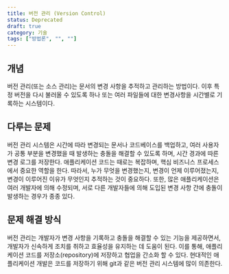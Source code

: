 ```yaml
---
title: 버전 관리 (Version Control)
status: Deprecated
draft: true
category: 기술
tags: ["방법론", "", ""]
---
```


## 개념

버전 관리(또는 소스 관리)는 문서의 변경 사항을 추적하고 관리하는 방법이다. 이후 특정 버전을 다시 불러올 수 있도록 하나 또는 여러 파일들에 대한 변경사항을 시간별로 기록하는 시스템이다.

## 다루는 문제

버전 관리 시스템은 시간에 따라 변경되는 문서나 코드베이스를 백업하고, 
여러 사용자가 공통 부분을 변경했을 때 발생하는 충돌을 해결할 수 있도록 하며, 
시간 경과에 따른 변경 로그를 저장한다.
애플리케이션 코드는 때로는 복잡하며, 핵심 비즈니스 프로세스에서 중요한 역할을 한다. 따라서, 누가 무엇을 변경했는지, 변경이 언제 이루어졌는지, 변경이 이루어진 이유가 무엇인지 추적하는 것이 중요하다.
또한, 많은 애플리케이션은 여러 개발자에 의해 수정되며, 서로 다른 개발자들에 의해 도입된 변경 사항 간에 충돌이 발생하는 경우가 종종 있다.

## 문제 해결 방식

버전 관리는 개발자가 변경 사항을 기록하고 충돌을 해결할 수 있는 기능을 제공하면서,
개발자가 신속하게 조치를 취하고 효율성을 유지하는 데 도움이 된다. 
이를 통해, 애플리케이션 코드를 저장소(repository)에 저장하고 협업을 간소화 할 수 있다. 
현대적인 애플리케이션 개발은 코드를 저장하기 위해 git과 같은 버전 관리 시스템에 많이 의존한다.